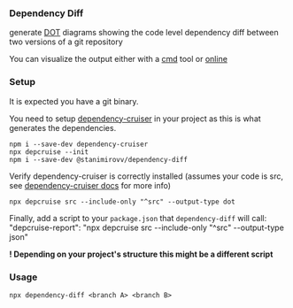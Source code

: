 ### Dependency Diff

generate [DOT](https://graphviz.org/doc/info/lang.html "DOT") diagrams showing the code level dependency diff between two versions of a git repository

You can visualize the output either with a [cmd](https://graphviz.org/doc/info/command.html "cmd") tool or [online](https://dreampuf.github.io/GraphvizOnline/ "online")


### Setup
It is expected you have a git binary.

You need to setup [dependency-cruiser](https://www.npmjs.com/package/dependency-cruiser "dependency-cruiser") in your project as this is what generates the dependencies.

    npm i --save-dev dependency-cruiser
    npx depcruise --init
	npm i --save-dev @stanimirovv/dependency-diff

Verify dependency-cruiser is correctly installed (assumes your code is src, see [dependency-cruiser docs](https://www.npmjs.com/package/dependency-cruiser "dependency-cruiser") for more info)

    npx depcruise src --include-only "^src" --output-type dot

Finally, add a script to your `package.json` that `dependency-diff` will call:
      "depcruise-report": "npx depcruise src --include-only \"^src\" --output-type json"

**! Depending on your project's structure this might be a different script**

### Usage
    npx dependency-diff <branch A> <branch B>


